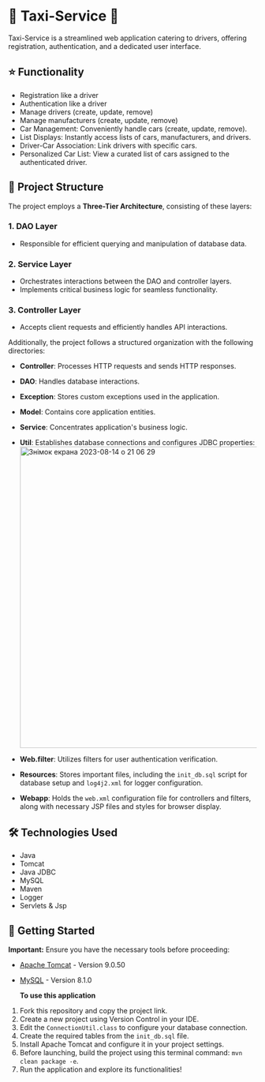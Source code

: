 # 🚕 Taxi-Service 🚖

Taxi-Service is a streamlined web application catering to drivers, offering registration, authentication, and a dedicated user interface.

## ⭐️ Functionality

- Registration like a driver
- Authentication like a driver
- Manage drivers (create, update, remove)
- Manage manufacturers (create, update, remove)
- Car Management: Conveniently handle cars (create, update, remove).
- List Displays: Instantly access lists of cars, manufacturers, and drivers.
- Driver-Car Association: Link drivers with specific cars.
- Personalized Car List: View a curated list of cars assigned to the authenticated driver.

## 📂 Project Structure

The project employs a **Three-Tier Architecture**, consisting of these layers:

### 1. DAO Layer
- Responsible for efficient querying and manipulation of database data.

### 2. Service Layer
- Orchestrates interactions between the DAO and controller layers.
- Implements critical business logic for seamless functionality.

### 3. Controller Layer
- Accepts client requests and efficiently handles API interactions.

Additionally, the project follows a structured organization with the following directories:

- **Controller**: Processes HTTP requests and sends HTTP responses.
- **DAO**: Handles database interactions.
- **Exception**: Stores custom exceptions used in the application.
- **Model**: Contains core application entities.
- **Service**: Concentrates application's business logic.
- **Util**: Establishes database connections and configures JDBC properties:
  <img width="611" alt="Знімок екрана 2023-08-14 о 21 06 29" src="https://github.com/mykhailoKrlKrk/my-taxi-service/assets/133024859/489852da-67b2-4907-b8c8-48f4e2ef17d8">
  
- **Web.filter**: Utilizes filters for user authentication verification.
- **Resources**: Stores important files, including the `init_db.sql` script for database setup and `log4j2.xml` for logger configuration.
- **Webapp**: Holds the `web.xml` configuration file for controllers and filters, along with necessary JSP files and styles for browser display.

## 🛠️ Technologies Used

- Java
- Tomcat
- Java JDBC
- MySQL
- Maven
- Logger
- Servlets & Jsp

## 🚀 Getting Started

**Important:** Ensure you have the necessary tools before proceeding:

- [Apache Tomcat](https://repo1.maven.org/maven2/org/apache/tomcat/tomcat/9.0.50/) - Version 9.0.50
- [MySQL](https://dev.mysql.com/downloads/mysql/) - Version 8.1.0

  **To use this application**

1. Fork this repository and copy the project link.
2. Create a new project using Version Control in your IDE.
3. Edit the `ConnectionUtil.class` to configure your database connection.
4. Create the required tables from the `init_db.sql` file.
5. Install Apache Tomcat and configure it in your project settings.
6. Before launching, build the project using this terminal command: `mvn clean package -e`.
7. Run the application and explore its functionalities!



 
